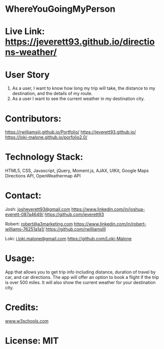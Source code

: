 # WhereYouGoingMyPerson

# Live Link: https://jeverett93.github.io/directions-weather/

# User Story 
1. As a user, I want to know how long my trip will take, the distance to my destination, and the details of my route.   
2. As a user I want to see the current weather in my destination city.

# Contributors: 
https://rwilliamsiii.github.io/Portfolio/
https://jeverett93.github.io/
https://loki-malone.github.io/porfolio2.0/

# Technology Stack: 
HTML5, CSS, Javascript, jQuery, Moment.js, AJAX, UIKit, Google Maps Directions API, OpenWeathermap API

# Contact: 
Josh:
josheverett93@gmail.com 
https://www.linkedin.com/in/joshua-everett-087a4649/ 
https://github.com/jeverett93

Robert:
robert@a3marketing.com
https://www.linkedin.com/in/robert-williams-76251a1a1/ 
https://github.com/rwilliamsIII

Loki:
j.loki.malone@gmail.com
https://github.com/Loki-Malone

# Usage: 
App that allows you to get trip info including distance, duration of travel by car, and car directions. The app will offer an option to book a flight if the trip is over 500 miles. It will also show the current weather for your destination city. 

# Credits: 
www.w3schools.com

# License: MIT